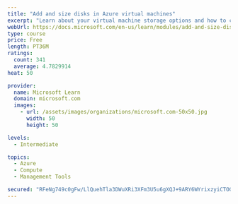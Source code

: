 ```yaml
---
title: "Add and size disks in Azure virtual machines"
excerpt: "Learn about your virtual machine storage options and how to choose between standard and premium, managed and unmanaged disks for your Azure virtual machine."
webUrl: https://docs.microsoft.com/en-us/learn/modules/add-and-size-disks-in-azure-virtual-machines/
type: course
price: Free
length: PT36M
ratings:
  count: 341
  average: 4.7829914
heat: 50

provider:
  name: Microsoft Learn
  domain: microsoft.com
  images:
    - url: /assets/images/organizations/microsoft.com-50x50.jpg
      width: 50
      height: 50

levels:
  - Intermediate

topics:
  - Azure
  - Compute
  - Management Tools

secured: "RFeNg749c0gFw/LlQuehTla3DWuXRi3XFm3U5u6gXQJ+9ARY6WYrixzyiCTOGIWIxleh/TkByh4SjKNn/bX8nEkKzKUcx3WUJCahAbMXjoTMCBWvL6L4yV4yOsokJ0UG3p3tPcQeLBy4RR/V2FcjBhQcHSYm28LKYUYq8+WGh674olLSScMd6w4FPoC/8XTEENzJEBgd1eEl+5xjgv2qRawkgYH47VilGHcSETgyJ2P8XQTs07eLIZrqHStInO9n8prm8jhhC2OHowe23R/+tEb2Nir/fpdOK31v/xZ+TiOtvx7iIqWT+ZCCl913i4+F6+oLalEXKKNsffMn9hiKbkveABqwt5rlNmCiyEwO4HPzD8srX07uBW7omd+w6DhzQtha6sdQSYv1TLBVZM1NkOYB8jdeXUxq2H1mPqk3Ag4=;2ekQkdT9omPsYURfCnOFiA=="
---
```


